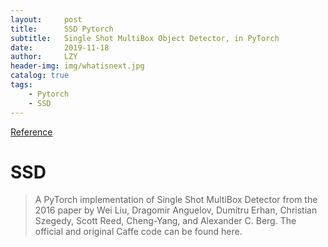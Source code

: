 ```yaml
---
layout:     post
title:      SSD Pytorch
subtitle:   Single Shot MultiBox Object Detector, in PyTorch
date:       2019-11-18
author:     LZY
header-img: img/whatisnext.jpg
catalog: true
tags:
    - Pytorch
    - SSD
---
```


[Reference](https://github.com/amdegroot/ssd.pytorch)

# SSD

>A PyTorch implementation of Single Shot MultiBox Detector from the 2016 paper by Wei Liu, Dragomir Anguelov, Dumitru Erhan, Christian Szegedy, Scott Reed, Cheng-Yang, and Alexander C. Berg. The official and original Caffe code can be found here.



